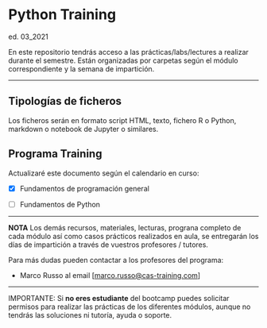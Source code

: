 # Python Training
ed. 03_2021

En este repositorio tendrás acceso a las prácticas/labs/lectures a realizar durante el semestre. Están organizadas por carpetas según el módulo correspondiente y la semana de impartición.

***

## Tipologías de ficheros

Los ficheros serán en formato script HTML, texto, fichero R o Python, markdown o notebook de Jupyter o similares.

## Programa Training

Actualizaré este documento según el calendario en curso:

- [X] Fundamentos de programación general
- [ ] Fundamentos de Python


***

**NOTA**
Los demás recursos, materiales, lecturas, prograna completo de cada módulo así como casos prácticos realizados en aula, se entregarán los días de impartición a través de vuestros profesores / tutores.

Para más dudas pueden contactar a los profesores del programa:
- Marco Russo al email [marco.russo@cas-training.com]


* * *

IMPORTANTE: Si **no eres estudiante** del bootcamp puedes solicitar permisos para realizar las prácticas de los diferentes módulos, aunque no tendrás las soluciones ni tutoría, ayuda o soporte.
